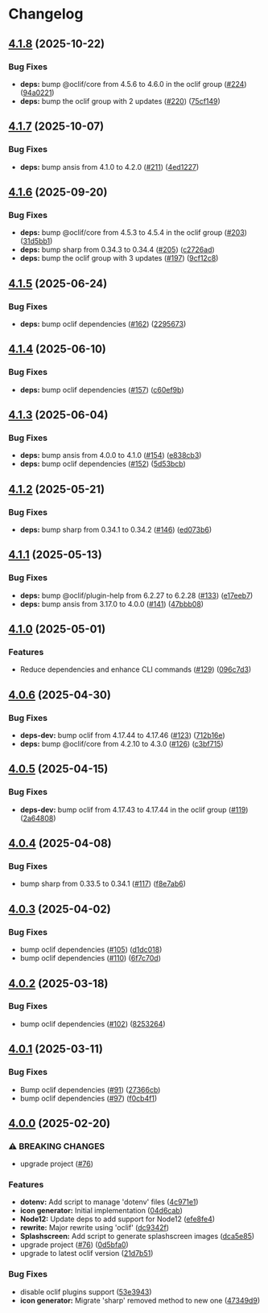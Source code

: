 # Changelog

## [4.1.8](https://github.com/forwardsoftware/react-native-toolbox/compare/v4.1.7...v4.1.8) (2025-10-22)


### Bug Fixes

* **deps:** bump @oclif/core from 4.5.6 to 4.6.0 in the oclif group ([#224](https://github.com/forwardsoftware/react-native-toolbox/issues/224)) ([94a0221](https://github.com/forwardsoftware/react-native-toolbox/commit/94a0221049abfdb0413cd6e5da1506b08740cd90))
* **deps:** bump the oclif group with 2 updates ([#220](https://github.com/forwardsoftware/react-native-toolbox/issues/220)) ([75cf149](https://github.com/forwardsoftware/react-native-toolbox/commit/75cf14922b99f98f00cb957159616806820b9a3e))

## [4.1.7](https://github.com/forwardsoftware/react-native-toolbox/compare/v4.1.6...v4.1.7) (2025-10-07)


### Bug Fixes

* **deps:** bump ansis from 4.1.0 to 4.2.0 ([#211](https://github.com/forwardsoftware/react-native-toolbox/issues/211)) ([4ed1227](https://github.com/forwardsoftware/react-native-toolbox/commit/4ed1227386defd8331d7d2c6185539cc5cae94ba))

## [4.1.6](https://github.com/forwardsoftware/react-native-toolbox/compare/v4.1.5...v4.1.6) (2025-09-20)


### Bug Fixes

* **deps:** bump @oclif/core from 4.5.3 to 4.5.4 in the oclif group ([#203](https://github.com/forwardsoftware/react-native-toolbox/issues/203)) ([31d5bb1](https://github.com/forwardsoftware/react-native-toolbox/commit/31d5bb1266803961cb7c4d504a4fc75aa0ee8491))
* **deps:** bump sharp from 0.34.3 to 0.34.4 ([#205](https://github.com/forwardsoftware/react-native-toolbox/issues/205)) ([c2726ad](https://github.com/forwardsoftware/react-native-toolbox/commit/c2726ad9fe8ed167d4e854b60f366e684fd57c37))
* **deps:** bump the oclif group with 3 updates ([#197](https://github.com/forwardsoftware/react-native-toolbox/issues/197)) ([9cf12c8](https://github.com/forwardsoftware/react-native-toolbox/commit/9cf12c8d71588158ace6ba818dedbecd5996da87))

## [4.1.5](https://github.com/forwardsoftware/react-native-toolbox/compare/v4.1.4...v4.1.5) (2025-06-24)


### Bug Fixes

* **deps:** bump oclif dependencies ([#162](https://github.com/forwardsoftware/react-native-toolbox/issues/162)) ([2295673](https://github.com/forwardsoftware/react-native-toolbox/commit/2295673f8f4d5ec8748b7c6f267a14cb497feb6d))

## [4.1.4](https://github.com/forwardsoftware/react-native-toolbox/compare/v4.1.3...v4.1.4) (2025-06-10)


### Bug Fixes

* **deps:** bump oclif dependencies ([#157](https://github.com/forwardsoftware/react-native-toolbox/issues/157)) ([c60ef9b](https://github.com/forwardsoftware/react-native-toolbox/commit/c60ef9ba85aabdbc70cfd4d19157e3e6acc92de4))

## [4.1.3](https://github.com/forwardsoftware/react-native-toolbox/compare/v4.1.2...v4.1.3) (2025-06-04)


### Bug Fixes

* **deps:** bump ansis from 4.0.0 to 4.1.0 ([#154](https://github.com/forwardsoftware/react-native-toolbox/issues/154)) ([e838cb3](https://github.com/forwardsoftware/react-native-toolbox/commit/e838cb3250c32b10a45668bf6590e5d31bcff88b))
* **deps:** bump oclif dependencies ([#152](https://github.com/forwardsoftware/react-native-toolbox/issues/152)) ([5d53bcb](https://github.com/forwardsoftware/react-native-toolbox/commit/5d53bcb4ab0b316208427d476eb5f6b1e0aacfcb))

## [4.1.2](https://github.com/forwardsoftware/react-native-toolbox/compare/v4.1.1...v4.1.2) (2025-05-21)


### Bug Fixes

* **deps:** bump sharp from 0.34.1 to 0.34.2 ([#146](https://github.com/forwardsoftware/react-native-toolbox/issues/146)) ([ed073b6](https://github.com/forwardsoftware/react-native-toolbox/commit/ed073b654e8f7b9f2f91826b47b9602af5c6bfff))

## [4.1.1](https://github.com/forwardsoftware/react-native-toolbox/compare/v4.1.0...v4.1.1) (2025-05-13)


### Bug Fixes

* **deps:** bump @oclif/plugin-help from 6.2.27 to 6.2.28 ([#133](https://github.com/forwardsoftware/react-native-toolbox/issues/133)) ([e17eeb7](https://github.com/forwardsoftware/react-native-toolbox/commit/e17eeb73f94425a07cbb6d1b1c6bca4825d4eef4))
* **deps:** bump ansis from 3.17.0 to 4.0.0 ([#141](https://github.com/forwardsoftware/react-native-toolbox/issues/141)) ([47bbb08](https://github.com/forwardsoftware/react-native-toolbox/commit/47bbb08e560491fbc4236f853b74cdbae84f8a04))

## [4.1.0](https://github.com/forwardsoftware/react-native-toolbox/compare/v4.0.6...v4.1.0) (2025-05-01)


### Features

* Reduce dependencies and enhance CLI commands ([#129](https://github.com/forwardsoftware/react-native-toolbox/issues/129)) ([096c7d3](https://github.com/forwardsoftware/react-native-toolbox/commit/096c7d3e6b7f0b9a223ee9e20de5dca42dbbab78))

## [4.0.6](https://github.com/forwardsoftware/react-native-toolbox/compare/v4.0.5...v4.0.6) (2025-04-30)


### Bug Fixes

* **deps-dev:** bump oclif from 4.17.44 to 4.17.46 ([#123](https://github.com/forwardsoftware/react-native-toolbox/issues/123)) ([712b16e](https://github.com/forwardsoftware/react-native-toolbox/commit/712b16ebc5287ed2fe482b59439ac2099fbbbb6e))
* **deps:** bump @oclif/core from 4.2.10 to 4.3.0 ([#126](https://github.com/forwardsoftware/react-native-toolbox/issues/126)) ([c3bf715](https://github.com/forwardsoftware/react-native-toolbox/commit/c3bf71566ee772aa3fd7b1732a0b63db250f666a))

## [4.0.5](https://github.com/forwardsoftware/react-native-toolbox/compare/v4.0.4...v4.0.5) (2025-04-15)


### Bug Fixes

* **deps-dev:** bump oclif from 4.17.43 to 4.17.44 in the oclif group ([#119](https://github.com/forwardsoftware/react-native-toolbox/issues/119)) ([2a64808](https://github.com/forwardsoftware/react-native-toolbox/commit/2a6480871717dc9358d493028a43f90818f463d3))

## [4.0.4](https://github.com/forwardsoftware/react-native-toolbox/compare/v4.0.3...v4.0.4) (2025-04-08)


### Bug Fixes

* bump sharp from 0.33.5 to 0.34.1 ([#117](https://github.com/forwardsoftware/react-native-toolbox/issues/117)) ([f8e7ab6](https://github.com/forwardsoftware/react-native-toolbox/commit/f8e7ab63b1e3aecb24b10200e1977b181279fb2a))

## [4.0.3](https://github.com/forwardsoftware/react-native-toolbox/compare/v4.0.2...v4.0.3) (2025-04-02)


### Bug Fixes

* bump oclif dependencies ([#105](https://github.com/forwardsoftware/react-native-toolbox/issues/105)) ([d1dc018](https://github.com/forwardsoftware/react-native-toolbox/commit/d1dc0184b2bbbde520764f748f14722e9a395fba))
* bump oclif dependencies ([#110](https://github.com/forwardsoftware/react-native-toolbox/issues/110)) ([6f7c70d](https://github.com/forwardsoftware/react-native-toolbox/commit/6f7c70d42b7d68557c7966d607194bf855dbab77))

## [4.0.2](https://github.com/forwardsoftware/react-native-toolbox/compare/v4.0.1...v4.0.2) (2025-03-18)


### Bug Fixes

* bump oclif dependencies ([#102](https://github.com/forwardsoftware/react-native-toolbox/issues/102)) ([8253264](https://github.com/forwardsoftware/react-native-toolbox/commit/8253264d6718fa3efc618b37729ff155c1cf878e))

## [4.0.1](https://github.com/forwardsoftware/react-native-toolbox/compare/v4.0.0...v4.0.1) (2025-03-11)


### Bug Fixes

* Bump oclif dependencies ([#91](https://github.com/forwardsoftware/react-native-toolbox/issues/91)) ([27366cb](https://github.com/forwardsoftware/react-native-toolbox/commit/27366cb6d3cb2b004697e005738c6ed814a74ece))
* bump oclif dependencies ([#97](https://github.com/forwardsoftware/react-native-toolbox/issues/97)) ([f0cb4f1](https://github.com/forwardsoftware/react-native-toolbox/commit/f0cb4f1d86bb2a395350f34b4ecbc0a92fb4d1d0))

## [4.0.0](https://github.com/forwardsoftware/react-native-toolbox/compare/react-native-toolbox-v3.0.0...react-native-toolbox-v4.0.0) (2025-02-20)


### ⚠ BREAKING CHANGES

* upgrade project ([#76](https://github.com/forwardsoftware/react-native-toolbox/issues/76))

### Features

* **dotenv:** Add script to manage 'dotenv' files ([4c971e1](https://github.com/forwardsoftware/react-native-toolbox/commit/4c971e1c484ea7a001ed77aac230f04cd38f6e5a))
* **icon generator:** Initial implementation ([04d6cab](https://github.com/forwardsoftware/react-native-toolbox/commit/04d6cabb13497e435fce9a21dde2088f985d74a5))
* **Node12:** Update deps to add support for Node12 ([efe8fe4](https://github.com/forwardsoftware/react-native-toolbox/commit/efe8fe4ff7b1ba600d02ad1b47547c39dbe3909d))
* **rewrite:** Major rewrite using 'oclif' ([dc9342f](https://github.com/forwardsoftware/react-native-toolbox/commit/dc9342fee08c324b1858d4b0d5fb73a650922657))
* **Splashscreen:** Add script to generate splashscreen images ([dca5e85](https://github.com/forwardsoftware/react-native-toolbox/commit/dca5e850a2d376b4bfcef595640497f914d4a197))
* upgrade project ([#76](https://github.com/forwardsoftware/react-native-toolbox/issues/76)) ([0d5bfa0](https://github.com/forwardsoftware/react-native-toolbox/commit/0d5bfa0077b8863dd045037f70d45367f802478f))
* upgrade to latest oclif version ([21d7b51](https://github.com/forwardsoftware/react-native-toolbox/commit/21d7b5120b739640ce567f669b8f0d28a01304a7))


### Bug Fixes

* disable oclif plugins support ([53e3943](https://github.com/forwardsoftware/react-native-toolbox/commit/53e39434fafd9f0b22bc4b41627077fc3f604045))
* **icon generator:** Migrate 'sharp' removed method to new one ([47349d9](https://github.com/forwardsoftware/react-native-toolbox/commit/47349d9d52c699fe937d23bd2be018e7897ceda0))
